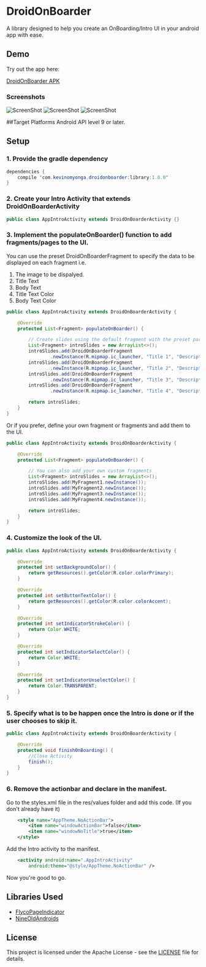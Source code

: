 # DroidOnBoarder
A library designed to help you create an OnBoarding/Intro UI in your android app with ease.

## Demo
Try out the app here: 

 [DroidOnBoarder APK](https://github.com/ImperiusRex/DroidOnBoarder/blob/master/app/DroidOnBoarder_1.0.0.apk)

### Screenshots
![ScreenShot](https://raw.github.com/ImperiusRex/DroidOnBoarder/master/screenshots/sample1.png)
![ScreenShot](https://raw.github.com/ImperiusRex/DroidOnBoarder/master/screenshots/sample2.png)
![ScreenShot](https://raw.github.com/ImperiusRex/DroidOnBoarder/master/screenshots/sample3.png)


##Target Platforms
Android API level 9 or later.


## Setup
### 1. Provide the gradle dependency
```Java
dependencies {
    compile 'com.kevinomyonga.droidonboarder:library:1.0.0'
}
```

### 2. Create your Intro Activity that extends DroidOnBoarderActivity 
```Java
public class AppIntroActivity extends DroidOnBoarderActivity {}
```

### 3. Implement the populateOnBoarder() function to add fragments/pages to the UI. 
You can use the preset DroidOnBoarderFragment to specify the data to be displayed on each fragment i.e.
1. The image to be dispalyed.
2. Title Text
3. Body Text
4. Title Text Color
5. Body Text Color
```Java
public class AppIntroActivity extends DroidOnBoarderActivity {

    @Override
    protected List<Fragment> populateOnBoarder() {

        // Create slides using the default fragment with the preset parameters
        List<Fragment> introSlides = new ArrayList<>();
        introSlides.add(DroidOnBoarderFragment
                .newInstance(R.mipmap.ic_launcher, "Title 1", "Description 1", Color.WHITE, Color.WHITE));
        introSlides.add(DroidOnBoarderFragment
                .newInstance(R.mipmap.ic_launcher, "Title 2", "Description 2", Color.YELLOW, Color.YELLOW));
        introSlides.add(DroidOnBoarderFragment
                .newInstance(R.mipmap.ic_launcher, "Title 3", "Description 3", Color.BLACK, Color.BLACK));
        introSlides.add(DroidOnBoarderFragment
                .newInstance(R.mipmap.ic_launcher, "Title 4", "Description 4", Color.RED, Color.RED));

        return introSlides;
    }
}
```

Or if you prefer, define your own fragment or fragments and add them to the UI.
```Java
public class AppIntroActivity extends DroidOnBoarderActivity {

    @Override
    protected List<Fragment> populateOnBoarder() {

        // You can also add your own custom fragments
        List<Fragment> introSlides = new ArrayList<>();
        introSlides.add(MyFragment1.newInstance());
        introSlides.add(MyFragment2.newInstance());
        introSlides.add(MyFragment3.newInstance());
        introSlides.add(MyFragment4.newInstance());

        return introSlides;
    }
}
```

### 4. Customize the look of the UI.
```Java
public class AppIntroActivity extends DroidOnBoarderActivity {

    @Override
    protected int setBackgroundColor() {
        return getResources().getColor(R.color.colorPrimary);
    }

    @Override
    protected int setButtonTextColor() {
        return getResources().getColor(R.color.colorAccent);
    }

    @Override
    protected int setIndicatorStrokeColor() {
        return Color.WHITE;
    }

    @Override
    protected int setIndicatorSelectColor() {
        return Color.WHITE;
    }

    @Override
    protected int setIndicatorUnselectColor() {
        return Color.TRANSPARENT;
    }
}
```

### 5. Specify what is to be happen once the Intro is done or if the user chooses to skip it.
```Java
public class AppIntroActivity extends DroidOnBoarderActivity {

    @Override
    protected void finishOnBoarding() {
        //Close Activity
        finish();
    }
}
```

### 6. Remove the actionbar and declare in the manifest.
Go to the styles.xml file in the res/values folder and add this code. (If you don't already have it)
```XML
    <style name="AppTheme.NoActionBar">
        <item name="windowActionBar">false</item>
        <item name="windowNoTitle">true</item>
    </style>
```

Add the Intro activity to the manifest.
```XML
    <activity android:name=".AppIntroActivity"
        android:theme="@style/AppTheme.NoActionBar" />
```

Now you're good to go.

## Libraries Used
* [FlycoPageIndicator](https://github.com/H07000223/FlycoPageIndicator)
* [NineOldAndroids](https://github.com/JakeWharton/NineOldAndroids)


## License
This project is licensed under the Apache License - see the [LICENSE](https://raw.github.com/ImperiusRex/DroidOnBoarder/master/LICENSE) file for details.
